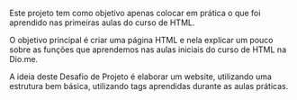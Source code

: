 Este projeto tem como objetivo apenas colocar em prática o que foi aprendido nas primeiras aulas do curso de HTML.

O objetivo principal é criar uma página HTML e nela explicar um pouco sobre as funções que aprendemos nas aulas iniciais do curso de HTML na Dio.me.

A ideia deste Desafio de Projeto é elaborar um website, utilizando uma estrutura bem básica, utilizando tags aprendidas durante as aulas práticas.
